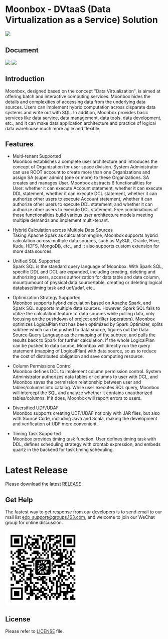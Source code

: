 # Moonbox - DVtaaS (Data Virtualization as a Service) Solution
[![](https://camo.githubusercontent.com/8cb994f6c4a156c623fe057fccd7fb7d7d2e8c9b/68747470733a2f2f696d672e736869656c64732e696f2f62616467652f6c6963656e73652d417061636865253230322d3445423142412e737667)](https://www.apache.org/licenses/LICENSE-2.0.html)

## Document
[![](https://img.shields.io/badge/README-%E4%B8%AD%E6%96%87%E7%89%88-blue.svg)](https://github.com/edp963/moonbox/blob/master/README-CH.md)
[![](https://img.shields.io/badge/%E7%94%A8%E6%88%B7%E6%89%8B%E5%86%8C-%E4%B8%AD%E6%96%87%E7%89%88-blue.svg)](https://edp963.github.io/moonbox/)

## Introduction
Moonbox, designed based on the concept "Data Virtualization", is aimed at offering batch and interactive computing services. Moonbox hides the details and complexities of accessing data from the underlying data sources. Users can implement hybrid computation across disparate data systems and write out with SQL. In addition, Moonbox provides basic services like data service, data management, data tools, data development, etc., and it can make data application architecture and practice of logical data warehouse much more agile and flexible.

## Features
* Multi-tenant Supported  
Moonbox establishes a complete user architecture and introduces the concept of Organization for user space division. System Administrator can use ROOT account to create more than one Organizations and assign SA (super admin) (one or more) to these Organizations. SA creates and manages User. Moonbox abstracts 6 functionalities for User: whether it can execute Account statement, whether it can execute DDL statement, whether it can execute DCL statement, whether it can authorize other users to execute Account statement, whether it can authorize other users to execute DDL statement, and whether it can authorize other users to execute DCL statement. Free combinations of those functionalities build various user architecture models meeting multiple demands and implement multi-tenant.

* Hybrid Calculation across Multiple Data Sources  
Taking Apache Spark as calculation engine, Moonbox supports hybrid calculation across multiple data sources, such as MySQL, Oracle, Hive, Kudu, HDFS, MongoDB, etc., and it also supports custom extension for more data sources.

* Unified SQL Supported  
Spark SQL is the standard query language of Moonbox. With Spark SQL, specific DDL and DCL are expanded, including creating, deleting and authorizing users, access authorization for data table and data column, mount/umount of physical data source/table, creating or deleting logical database/timing task and udf/udaf, etc..

* Optimization Strategy Supported  
Moonbox supports hybrid calculation based on Apache Spark, and Spark SQL supports multiple data sources. However, Spark SQL fails to utilize the calculation feature of data sources while pulling data, only focusing on the pushdown of project and filter (operators). 
Moonbox optimizes LogicalPlan that has been optimized by Spark Optimizer, splits subtree which can be pushed to data source, figures out the Data Source Query Language as the mapping of the subtree, and pulls the results back to Spark for further calculation. 
If the whole LogicalPlan can be pushed to data source, Moonbox will directly run the query statement (mapping of LogicalPlan) with data source, so as to reduce the cost of distributed obligation and save computing resource.

* Column Permissions Control  
Moonbox defines DCL to implement column permission control. System Administrator authorizes data tables or columns to user with DCL, and Moonbox saves the permission relationship between user and tables/columns into catalog. While user executes SQL query,  Moonbox will intercept the SQL and analyze whether it contains unauthorized tables/columns. If it does, Moonbox will report errors to users.

* Diversified UDF/UDAF  
Moonbox supports creating UDF/UDAF not only with JAR files, but also with Source Code, including Java and Scala, making the development and verification of UDF more convenient.

* Timing Task Supported  
Moonbox provides timing task function. User defines timing task with DDL, defines scheduling strategy with crontab expression, and embeds quartz in the backend for task timing scheduling.    

# Latest Release
Please download the latest [RELEASE](https://github.com/edp963/moonbox/releases/tag/0.3.0-beta)

## Get Help
The fastest way to get response from our developers is to send email to our mail list edp_support@groups.163.com, and welcome to join our WeChat group for online discussion.

[![](https://github.com/edp963/edp-resource/raw/master/WeChat.jpg)](https://github.com/edp963/edp-resource/raw/master/WeChat.jpg)

## License
Please refer to [LICENSE](https://github.com/edp963/moonbox/blob/master/LICENSE) file.


